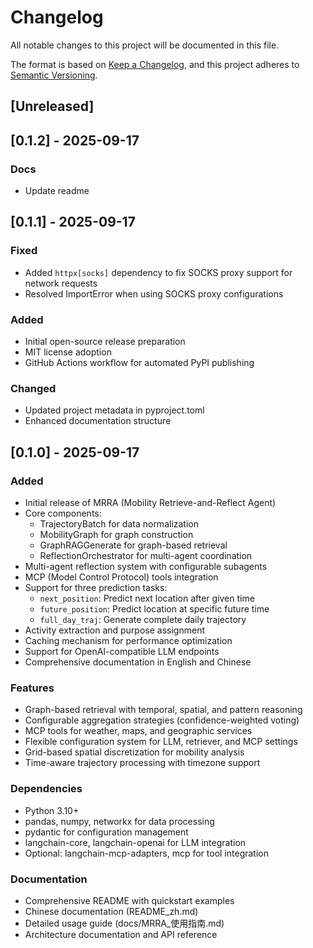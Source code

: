 # Changelog

All notable changes to this project will be documented in this file.

The format is based on [Keep a Changelog](https://keepachangelog.com/en/1.0.0/),
and this project adheres to [Semantic Versioning](https://semver.org/spec/v2.0.0.html).

## [Unreleased]

## [0.1.2] - 2025-09-17

### Docs
- Update readme

## [0.1.1] - 2025-09-17

### Fixed
- Added `httpx[socks]` dependency to fix SOCKS proxy support for network requests
- Resolved ImportError when using SOCKS proxy configurations

### Added
- Initial open-source release preparation
- MIT license adoption
- GitHub Actions workflow for automated PyPI publishing

### Changed
- Updated project metadata in pyproject.toml
- Enhanced documentation structure

## [0.1.0] - 2025-09-17

### Added
- Initial release of MRRA (Mobility Retrieve-and-Reflect Agent)
- Core components:
  - TrajectoryBatch for data normalization
  - MobilityGraph for graph construction
  - GraphRAGGenerate for graph-based retrieval
  - ReflectionOrchestrator for multi-agent coordination
- Multi-agent reflection system with configurable subagents
- MCP (Model Control Protocol) tools integration
- Support for three prediction tasks:
  - `next_position`: Predict next location after given time
  - `future_position`: Predict location at specific future time
  - `full_day_traj`: Generate complete daily trajectory
- Activity extraction and purpose assignment
- Caching mechanism for performance optimization
- Support for OpenAI-compatible LLM endpoints
- Comprehensive documentation in English and Chinese

### Features
- Graph-based retrieval with temporal, spatial, and pattern reasoning
- Configurable aggregation strategies (confidence-weighted voting)
- MCP tools for weather, maps, and geographic services
- Flexible configuration system for LLM, retriever, and MCP settings
- Grid-based spatial discretization for mobility analysis
- Time-aware trajectory processing with timezone support

### Dependencies
- Python 3.10+
- pandas, numpy, networkx for data processing
- pydantic for configuration management
- langchain-core, langchain-openai for LLM integration
- Optional: langchain-mcp-adapters, mcp for tool integration

### Documentation
- Comprehensive README with quickstart examples
- Chinese documentation (README_zh.md)
- Detailed usage guide (docs/MRRA_使用指南.md)
- Architecture documentation and API reference